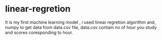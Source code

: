 # linear-regretion
It is my first machine learning model ,
i used linear regretion algorithm and, numpy to get data from data.csv file,
data.csv contain no of hour you study and scores coresponding to hour.
